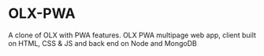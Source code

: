 # OLX-PWA
A clone of OLX with PWA features. OLX PWA multipage web app, client built on HTML, CSS &amp; JS and back end on Node and MongoDB
